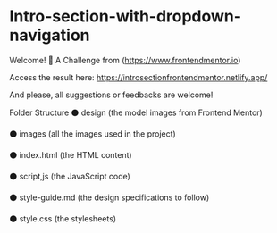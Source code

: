 # Intro-section-with-dropdown-navigation

Welcome! 🙋
A Challenge from (https://www.frontendmentor.io)

Access the result here: https://introsectionfrontendmentor.netlify.app/

And please, all suggestions or feedbacks are welcome!

Folder Structure
⚫ design (the model images from Frontend Mentor)

⚫ images (all the images used in the project)

⚫ index.html (the HTML content)

⚫ script,js (the JavaScript code)

⚫ style-guide.md (the design specifications to follow)

⚫ style.css (the stylesheets)
